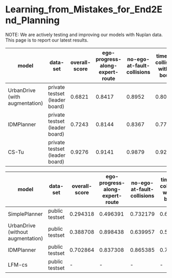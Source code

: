 # Learning_from_Mistakes_for_End2End_Planning

NOTE: We are actively testing and improving our models with Nuplan data. This page is to report our latest results.

| model | data-set  | overall-score | ego-progress-along-expert-route | no-ego-at-fault-collisions | time-to-collision-within-bound |
| ------------- | ------------- | ------------- | ------------- | ------------- | ------------- |
| UrbanDrive (with augmentation) | private testset (leader board) | 0.6821 | 0.8417 | 0.8952 | 0.8065 |
| IDMPlanner | private testset (leader board) | 0.7243 | 0.8144 | 0.8367 | 0.7762 |
| CS-Tu | private testset (leader board) | 0.9276 | 0.9141 | 0.9879 | 0.9254 |

| model | data-set  | overall-score | ego-progress-along-expert-route | no-ego-at-fault-collisions | time-to-collision-within-bound |
| ------------- | ------------- | ------------- | ------------- | ------------- | ------------- |
| SimplePlanner  | public testset | 0.294318 | 0.496391 | 0.732179 | 0.691446 |
| UrbanDrive (without augmentation) |  public testset | 0.388708  | 0.898438  | 0.639957 | 0.57265 |
| IDMPlanner | public testset | 0.702864 | 0.837308 | 0.865385 |  0.752137 |
| LFM-cs | public testset | - | - | - | - | 
